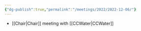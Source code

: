 ```yaml
---
{"dg-publish":true,"permalink":"/meetings/2022/2022-12-06/"}
---
```


- [[Chair\|Chair]] meeting with [[CCWater\|CCWater]]